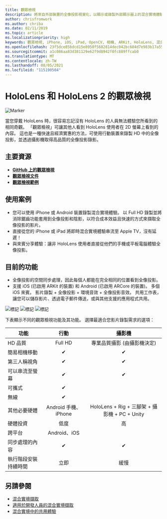 ```yaml
---
title: 觀眾檢視
description: 將來自外部裝置的全像投影視覺化，以顯示或錄製外部顯示器上的混合實境體驗。
author: chrisfromwork
ms.author: chriba
ms.date: 02/11/2019
ms.topic: article
ms.localizationpriority: high
keywords: 觀眾檢視, iPhone, iOS, iPad, OpenCV, 相機, ARKit, HoloLens, 混合實境, MixedRealityToolkit, 示範, 錄製
ms.openlocfilehash: 23f5dce85bdcd15e8950f5682814dec042bc604d7e983b17a5528949e51e844a
ms.sourcegitcommit: a1c086aa83d381129e62f9d8942f0fc889ffcab0
ms.translationtype: MT
ms.contentlocale: zh-TW
ms.lasthandoff: 08/05/2021
ms.locfileid: "115190504"
---
```

# <a name="spectator-view-for-hololens-and-hololens-2"></a>HoloLens 和 HoloLens 2 的觀眾檢視

![Marker](images/SpecViewPhoneHero.jpg)

當您穿戴 HoloLens 時，很容易忘記沒有 HoloLens 的人員無法體驗您所看到的相同奇觀。 「觀眾檢視」可讓其他人看到 HoloLens 使用者在 2D 螢幕上看到的內容。 這也是一種快速且經濟實惠的方法，可使用行動裝置來錄製 HD 中的全像投影，並透過攝影機取得高品質的全像投影錄影。

## <a name="key-resources"></a>主要資源

* [**GitHub 上的觀眾檢視**](https://github.com/microsoft/MixedReality-SpectatorView)
* [**觀眾檢視文件**](https://microsoft.github.io/MixedReality-SpectatorView/README.html)
* [**觀眾檢視範例**](https://github.com/microsoft/MixedReality-SpectatorView/tree/master/samples)

## <a name="use-cases"></a>使用案例

* 您可以使用 iPhone 或 Android 裝置錄製混合實境體驗。 以 Full HD 錄製並將消除鋸齒功能套用到全像投影和陰影，以符合成本效益且快速的方式來擷取全像投影的影片。
* 直接從您的 iPhone 或 iPad 將即時混合實境體驗串流至 Apple TV，沒有延遲！
* 與來賓分享體驗：讓非 HoloLens 使用者直接從他們的手機或平板電腦體驗全像投影。

## <a name="current-features"></a>目前的功能

* 全像投影的空間同步處理，因此每個人都能在完全相同的位置看到全像投影。
* 支援 iOS (已啟用 ARKit 的裝置) 和 Android (已啟用 ARCore 的裝置)。
多個 iOS 來賓。
影片錄製 + 全像投影 + 環境音效 + 全像投影音效。
共用工作表，讓您可以儲存影片、透過電子郵件傳送，或與其他支援的應用程式共用。

![標記](images/SpecViewPhoneDemo.jpg)
![標記](images/hololensspectatorview-500px.jpg) ![標記](images/spectatorview-300px.png)

下表顯示不同的觀眾檢視功能及其功能。 選擇最適合您影片錄製需求的選項：

|      功能                                | 行動                  |                    攝影機              |
|--------------------------------------|:-----------------------:|:-------------------------------------------:|
| HD 品質                           |         Full HD         |        專業品質攝影 (由攝影機決定)      |
| 簡易相機移動                 |            ✔            |                      ✔                      |
| 第三人稱視角                    |            ✔            |                      ✔                      |
| 可以串流至螢幕           |            ✔            |                      ✔                      |
| 可攜式                             |            ✔            |                                             |
| 無線                             |            ✔            |                                             |
| 其他必要硬體         |     Android 手機、iPhone    | HoloLens + Rig + 三腳架 + 攝影機 + PC + Unity |
| 硬體投資                  |           低度            |                     高                    |
| 跨平台                       |           Android、iOS   |                                             |
| 同步處理的內容                 |            ✔            |                      ✔                      |
| 執行階段安裝持續時間               |         立即          |                     緩慢                    |
## <a name="see-also"></a>另請參閱

* [混合實境擷取](/hololens/holographic-photos-and-videos) 
* [適用於開發人員的混合實境擷取](mixed-reality-capture-for-developers.md)
* [混合實境中的共用體驗](shared-experiences-in-mixed-reality.md)